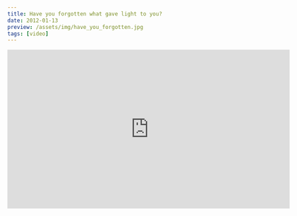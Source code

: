 ```yaml
---
title: Have you forgotten what gave light to you?
date: 2012-01-13
preview: /assets/img/have_you_forgotten.jpg
tags: [video]
---
```

<iframe width="640" height="360" src="https://player.vimeo.com/video/35019058" frameborder="0" webkitallowfullscreen mozallowfullscreen allowfullscreen></iframe>

  
